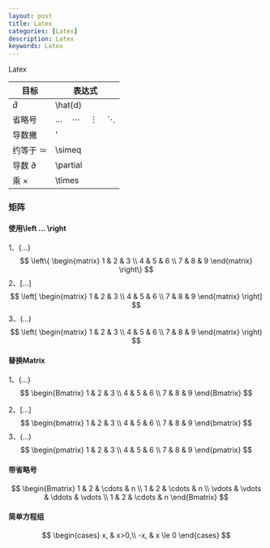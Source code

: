 ```yaml
---
layout: post
title: Latex
categories: [Latex]
description: Latex
keywords: Latex
---
```

Latex

目标 | 表达式
-| -
$\hat{d}$ | \hat{d}
省略号 | $\dots \quad \cdots \quad \vdots \quad \ddots$
导数撇 | '
约等于 $\simeq$ | \simeq
导数 $\partial$ | \partial
乘 $\times$ | \times


### 矩阵
#### 使用\left ... \right
1、{...}
$$
\left\{
\begin{matrix}
    1 & 2 & 3 \\
    4 & 5 & 6 \\
    7 & 8 & 9
\end{matrix}
\right\}
$$
2、[...]
$$
\left[
\begin{matrix}
    1 & 2 & 3 \\
    4 & 5 & 6 \\
    7 & 8 & 9
\end{matrix}
\right]
$$
3、(...)
$$
\left(
\begin{matrix}
    1 & 2 & 3 \\
    4 & 5 & 6 \\
    7 & 8 & 9
\end{matrix}
\right)
$$

#### 替换Matrix
1、{...}
$$
\begin{Bmatrix}
    1 & 2 & 3 \\
    4 & 5 & 6 \\
    7 & 8 & 9
\end{Bmatrix}
$$

2、[...]
$$
\begin{bmatrix}
    1 & 2 & 3 \\
    4 & 5 & 6 \\
    7 & 8 & 9
\end{bmatrix}
$$
3、(...)
$$
\begin{pmatrix}
    1 & 2 & 3 \\
    4 & 5 & 6 \\
    7 & 8 & 9
\end{pmatrix}
$$

#### 带省略号
$$
\begin{Bmatrix}
    1 & 2 & \cdots & n \\
    1 & 2 & \cdots & n \\
    \vdots & \vdots & \ddots & \vdots \\
    1 & 2 & \cdots & n
\end{Bmatrix}
$$

#### 简单方程组
$$
\begin{cases}
    x, & x>0,\\
    -x, & x \le 0
\end{cases}
$$
